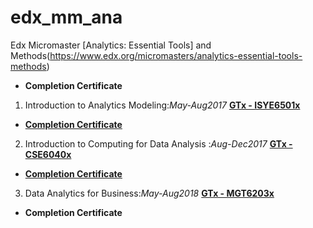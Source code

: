 # edx_mm_ana
Edx Micromaster [Analytics: Essential Tools] and Methods(https://www.edx.org/micromasters/analytics-essential-tools-methods)
* __Completion Certificate__

1. Introduction to Analytics Modeling:_May-Aug2017_ [__GTx -  ISYE6501x__](https://www.edx.org/course/gt-introduction-to-analytics-modeling-1)
* [__Completion Certificate__](https://courses.edx.org/certificates/7caa739f8d934bd298a1fcd24d0073ed)

2. Introduction to Computing for Data Analysis :_Aug-Dec2017_ [__GTx -  CSE6040x__](https://www.edx.org/course/introduction-to-computing-for-data-analysis)
* [__Completion Certificate__](https://courses.edx.org/certificates/5eb6bc09b2594f50b5e9a806d6469b6b)

3. Data Analytics for Business:_May-Aug2018_ [__GTx -  MGT6203x__](https://www.edx.org/course/data-analytics-for-business) 
* __Completion Certificate__